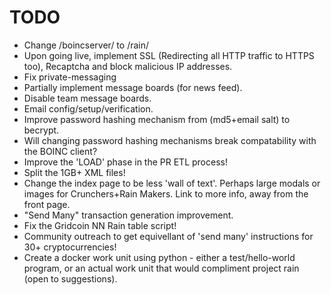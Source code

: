 # TODO

* Change /boincserver/ to /rain/
* Upon going live, implement SSL (Redirecting all HTTP traffic to HTTPS too), Recaptcha and block malicious IP addresses.
* Fix private-messaging
* Partially implement message boards (for news feed).
* Disable team message boards.
* Email config/setup/verification.
* Improve password hashing mechanism from (md5+email salt) to becrypt.
 * Will changing password hashing mechanisms break compatability with the BOINC client?
* Improve the 'LOAD' phase in the PR ETL process!
 * Split the 1GB+ XML files!
* Change the index page to be less 'wall of text'. Perhaps large modals or images for Crunchers+Rain Makers. Link to more info, away from the front page.
* "Send Many" transaction generation improvement.
* Fix the Gridcoin NN Rain table script!
* Community outreach to get equivellant of 'send many' instructions for 30+ cryptocurrencies!
* Create a docker work unit using python - either a test/hello-world program, or an actual work unit that would compliment project rain (open to suggestions).
